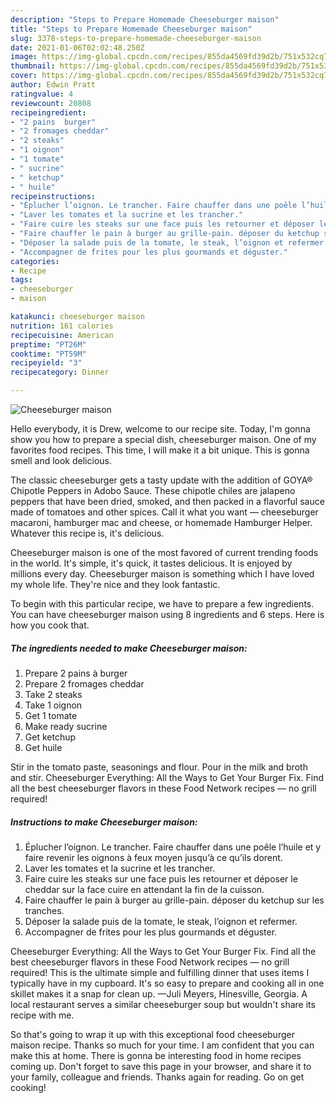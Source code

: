 ```yaml
---
description: "Steps to Prepare Homemade Cheeseburger maison"
title: "Steps to Prepare Homemade Cheeseburger maison"
slug: 3378-steps-to-prepare-homemade-cheeseburger-maison
date: 2021-01-06T02:02:48.250Z
image: https://img-global.cpcdn.com/recipes/855da4569fd39d2b/751x532cq70/cheeseburger-maison-photo-principale-de-la-recette.jpg
thumbnail: https://img-global.cpcdn.com/recipes/855da4569fd39d2b/751x532cq70/cheeseburger-maison-photo-principale-de-la-recette.jpg
cover: https://img-global.cpcdn.com/recipes/855da4569fd39d2b/751x532cq70/cheeseburger-maison-photo-principale-de-la-recette.jpg
author: Edwin Pratt
ratingvalue: 4
reviewcount: 20808
recipeingredient:
- "2 pains  burger"
- "2 fromages cheddar"
- "2 steaks"
- "1 oignon"
- "1 tomate"
- " sucrine"
- " ketchup"
- " huile"
recipeinstructions:
- "Éplucher l’oignon. Le trancher. Faire chauffer dans une poêle l’huile et y faire revenir les oignons à feux moyen jusqu’à ce qu’ils dorent."
- "Laver les tomates et la sucrine et les trancher."
- "Faire cuire les steaks sur une face puis les retourner et déposer le cheddar sur la face cuire en attendant la fin de la cuisson."
- "Faire chauffer le pain à burger au grille-pain. déposer du ketchup sur les tranches."
- "Déposer la salade puis de la tomate, le steak, l’oignon et refermer."
- "Accompagner de frites pour les plus gourmands et déguster."
categories:
- Recipe
tags:
- cheeseburger
- maison

katakunci: cheeseburger maison 
nutrition: 161 calories
recipecuisine: American
preptime: "PT26M"
cooktime: "PT59M"
recipeyield: "3"
recipecategory: Dinner

---
```



![Cheeseburger maison](https://img-global.cpcdn.com/recipes/855da4569fd39d2b/751x532cq70/cheeseburger-maison-photo-principale-de-la-recette.jpg)

Hello everybody, it is Drew, welcome to our recipe site. Today, I'm gonna show you how to prepare a special dish, cheeseburger maison. One of my favorites food recipes. This time, I will make it a bit unique. This is gonna smell and look delicious.

The classic cheeseburger gets a tasty update with the addition of GOYA® Chipotle Peppers in Adobo Sauce. These chipotle chiles are jalapeno peppers that have been dried, smoked, and then packed in a flavorful sauce made of tomatoes and other spices. Call it what you want — cheeseburger macaroni, hamburger mac and cheese, or homemade Hamburger Helper. Whatever this recipe is, it&#39;s delicious.

Cheeseburger maison is one of the most favored of current trending foods in the world. It's simple, it's quick, it tastes delicious. It is enjoyed by millions every day. Cheeseburger maison is something which I have loved my whole life. They're nice and they look fantastic.


To begin with this particular recipe, we have to prepare a few ingredients. You can have cheeseburger maison using 8 ingredients and 6 steps. Here is how you cook that.

<!--inarticleads1-->

##### The ingredients needed to make Cheeseburger maison:

1. Prepare 2 pains à burger
1. Prepare 2 fromages cheddar
1. Take 2 steaks
1. Take 1 oignon
1. Get 1 tomate
1. Make ready  sucrine
1. Get  ketchup
1. Get  huile


Stir in the tomato paste, seasonings and flour. Pour in the milk and broth and stir. Cheeseburger Everything: All the Ways to Get Your Burger Fix. Find all the best cheeseburger flavors in these Food Network recipes — no grill required! 

<!--inarticleads2-->

##### Instructions to make Cheeseburger maison:

1. Éplucher l’oignon. Le trancher. Faire chauffer dans une poêle l’huile et y faire revenir les oignons à feux moyen jusqu’à ce qu’ils dorent.
1. Laver les tomates et la sucrine et les trancher.
1. Faire cuire les steaks sur une face puis les retourner et déposer le cheddar sur la face cuire en attendant la fin de la cuisson.
1. Faire chauffer le pain à burger au grille-pain. déposer du ketchup sur les tranches.
1. Déposer la salade puis de la tomate, le steak, l’oignon et refermer.
1. Accompagner de frites pour les plus gourmands et déguster.


Cheeseburger Everything: All the Ways to Get Your Burger Fix. Find all the best cheeseburger flavors in these Food Network recipes — no grill required! This is the ultimate simple and fulfilling dinner that uses items I typically have in my cupboard. It&#39;s so easy to prepare and cooking all in one skillet makes it a snap for clean up. —Juli Meyers, Hinesville, Georgia. A local restaurant serves a similar cheeseburger soup but wouldn&#39;t share its recipe with me. 

So that's going to wrap it up with this exceptional food cheeseburger maison recipe. Thanks so much for your time. I am confident that you can make this at home. There is gonna be interesting food in home recipes coming up. Don't forget to save this page in your browser, and share it to your family, colleague and friends. Thanks again for reading. Go on get cooking!
